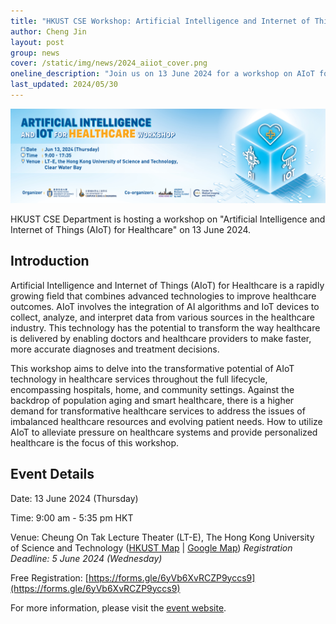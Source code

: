 ```yaml
---
title: "HKUST CSE Workshop: Artificial Intelligence and Internet of Things (AIoT) for Healthcare"
author: Cheng Jin
layout: post
group: news
cover: /static/img/news/2024_aiiot_cover.png
oneline_description: "Join us on 13 June 2024 for a workshop on AIoT for Healthcare!"
last_updated: 2024/05/30
---
```


<img src="/static/img/news/2024_aiiot_banner.png" alt="AIoT for Healthcare Workshop" class="img-fluid">

HKUST CSE Department is hosting a workshop on "Artificial Intelligence and Internet of Things (AIoT) for Healthcare" on 13 June 2024.

## Introduction
Artificial Intelligence and Internet of Things (AIoT) for Healthcare is a rapidly growing field that combines advanced technologies to improve healthcare outcomes. AIoT involves the integration of AI algorithms and IoT devices to collect, analyze, and interpret data from various sources in the healthcare industry. This technology has the potential to transform the way healthcare is delivered by enabling doctors and healthcare providers to make faster, more accurate diagnoses and treatment decisions.

This workshop aims to delve into the transformative potential of AIoT technology in healthcare services throughout the full lifecycle, encompassing hospitals, home, and community settings. Against the backdrop of population aging and smart healthcare, there is a higher demand for transformative healthcare services to address the issues of imbalanced healthcare resources and evolving patient needs. How to utilize AIoT to alleviate pressure on healthcare systems and provide personalized healthcare is the focus of this workshop.

## Event Details

Date: 13 June 2024 (Thursday)

Time: 9:00 am - 5:35 pm HKT

Venue: Cheung On Tak Lecture Theater (LT-E), The Hong Kong University of Science and Technology
([HKUST Map](https://publish.ust.hk/univ/maps/Lecture_Theaters.pdf) | [Google Map](https://maps.app.goo.gl/WbdZXzrrLegp63Nu9))
*Registration Deadline: 5 June 2024 (Wednesday)*

Free Registration: [https://forms.gle/6yVb6XvRCZP9yccs9](https://forms.gle/6yVb6XvRCZP9yccs9)

For more information, please visit the [event website](https://cse.hkust.edu.hk/event/aioth2024/).